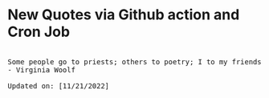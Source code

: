 # New Quotes via Github action and Cron Job

<pre>
<!-- #quote -->
Some people go to priests; others to poetry; I to my friends.
- Virginia Woolf

Updated on: [11/21/2022]
<!-- #quoteEnd -->
</pre>
